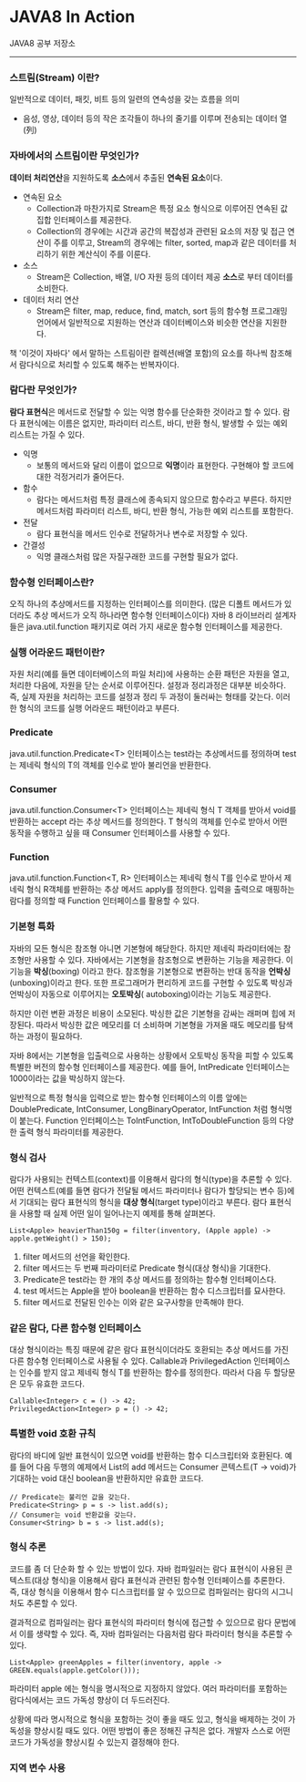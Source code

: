 # JAVA8 In Action

JAVA8 공부 저장소

---

### 스트림(Stream) 이란?

일반적으로 데이터, 패킷, 비트 등의 일련의 연속성을 갖는 흐름을 의미

- 음성, 영상, 데이터 등의 작은 조각들이 하나의 줄기를 이루며 전송되는 데이터 열(列)

### 자바에서의 스트림이란 무엇인가?

<b>데이터 처리연산</b>을 지원하도록 <b>소스</b>에서 추출된 <b>연속된 요소</b>이다.

- 연속된 요소
    - Collection과 마찬가지로 Stream은 특정 요소 형식으로 이루어진 연속된 값 집합 인터페이스를 제공한다.
    - Collection의 경우에는 시간과 공간의 복잡성과 관련된 요소의 저장 및 접근 연산이 주를 이루고, Stream의 경우에는 filter, sorted, map과 같은 데이터를 처리하기 위한 계산식이
      주를 이룬다.
- 소스
    - Stream은 Collection, 배열, I/O 자원 등의 데이터 제공 <b>소스</b>로 부터 데이터를 소비한다.
- 데이터 처리 연산
    - Stream은 filter, map, reduce, find, match, sort 등의 함수형 프로그래밍 언어에서 일반적으로 지원하는 연산과 데이터베이스와 비슷한 연산을 지원한다.

책 '이것이 자바다' 에서 말하는 스트림이란 컬렉션(배열 포함)의 요소를 하나씩 참조해서 람다식으로 처리할 수 있도록 해주는 반복자이다.

### 람다란 무엇인가?

<b>람다 표현식</b>은 메서드로 전달할 수 있는 익명 함수를 단순화한 것이라고 할 수 있다. 람다 표현식에는 이름은 없지만, 파라미터 리스트, 바디, 반환 형식, 발생할 수 있는 예외 리스트는 가질 수 있다.

- 익명
    - 보통의 메서드와 달리 이름이 없으므로 <b>익명</b>이라 표현한다. 구현해야 할 코드에 대한 걱정거리가 줄어든다.
- 함수
    - 람다는 메서드처럼 특정 클래스에 종속되지 않으므로 함수라고 부른다. 하지만 메서드처럼 파라미터 리스트, 바디, 반환 형식, 가능한 예외 리스트를 포함한다.
- 전달
    - 람다 표현식을 메서드 인수로 전달하거나 변수로 저장할 수 있다.
- 간결성
    - 익명 클래스처럼 많은 자질구래한 코드를 구현할 필요가 없다.

### 함수형 인터페이스란?

오직 하나의 추상메서드를 지정하는 인터페이스를 의미한다.
(많은 디폴트 메서드가 있더라도 추상 메서드가 오직 하나라면 함수형 인터페이스이다)
자바 8 라이브러리 설계자들은 java.util.function 패키지로 여러 가지 새로운 함수형 인터페이스를 제공한다.

### 실행 어라운드 패턴이란?

자원 처리(예를 들면 데이터베이스의 파일 처리)에 사용하는 순환 패턴은 자원을 열고, 처리한 다음에, 자원을 닫는 순서로 이루어진다. 설정과 정리과정은 대부분 비슷하다. 즉, 실제 자원을 처리하는 코드를 설정과 정리
두 과정이 둘러싸는 형태를 갖는다. 이러한 형식의 코드를 실행 어라운드 패턴이라고 부른다.

### Predicate

java.util.function.Predicate&lt;T&gt; 인터페이스는 test라는 추상메서드를 정의하며 test는 제네릭 형식의 T의 객체를 인수로 받아 불리언을 반환한다.

### Consumer

java.util.function.Consumer&lt;T&gt; 인터페이스는 제네릭 형식 T 객체를 받아서 void를 반환하는 accept 라는 추상 메서드를 정의한다. T 형식의 객체를 인수로 받아서 어떤 동작을
수행하고 싶을 때 Consumer 인터페이스를 사용할 수 있다.

### Function

java.util.function.Function&lt;T, R&gt; 인터페이스는 제네릭 형식 T를 인수로 받아서 제네릭 형식 R객체를 반환하는 추상 메서드 apply를 정의한다. 입력을 출력으로 매핑하는 람다를
정의할 때 Function 인터페이스를 활용할 수 있다.

### 기본형 특화

자바의 모든 형식은 참조형 아니면 기본형에 해당한다. 하지만 제네릭 파라미터에는 참조형만 사용할 수 있다. 자바에서는 기본형을 참조형으로 변환하는 기능을 제공한다. 이 기능을 <b>박싱</b>(boxing) 이라고
한다. 참조형을 기본형으로 변환하는 반대 동작을 <b>언박싱</b>(unboxing)이라고 한다. 또한 프로그래머가 편리하게 코드를 구현할 수 있도록 박싱과 언박싱이 자동으로 이루어지는 <b>오토박싱</b>(
autoboxing)이라는 기능도 제공한다.

하지만 이런 변환 과정은 비용이 소모된다. 박싱한 값은 기본형을 감싸는 래퍼며 힙에 저장된다. 따라서 박싱한 값은 메모리를 더 소비하며 기본형을 가져올 때도 메모리를 탐색하는 과정이 필요하다.

자바 8에서는 기본형을 입출력으로 사용하는 상황에서 오토박싱 동작을 피할 수 있도록 특별한 버전의 함수형 인터페이스를 제공한다. 예를 들어, IntPredicate 인터페이스는 1000이라는 값을 박싱하지 않는다.

일반적으로 특정 형식을 입력으로 받는 함수형 인터페이스의 이름 앞에는 DoublePredicate, IntConsumer, LongBinaryOperator, IntFunction 처럼 형식명이 붙는다.
Function 인터페이스는 ToIntFunction<T>, IntToDoubleFunction 등의 다양한 출력 형식 파라미터를 제공한다.

### 형식 검사

람다가 사용되는 컨텍스트(context)를 이용해서 람다의 형식(type)을 추론할 수 있다. 어떤 컨텍스트(예를 들면 람다가 전달될 메서드 파라미터나 람다가 할당되는 변수 등)에서 기대되는 람다 표현식의
형식을 <b>대상 형식</b>(target type)이라고 부른다. 람다 표현식을 사용할 때 실제 어떤 일이 일어나는지 예제를 통해 살펴본다.

```
List<Apple> heavierThan150g = filter(inventory, (Apple apple) -> apple.getWeight() > 150);
```

1. filter 메서드의 선언을 확인한다.
2. filter 메서드는 두 번째 파라미터로 Predicate<Apple> 형식(대상 형식)을 기대한다.
3. Predicate<Apple>은 test라는 한 개의 추상 메서드를 정의하는 함수형 인터페이스다.
4. test 메서드는 Apple을 받아 boolean을 반환하는 함수 디스크립터를 묘사한다.
5. filter 메서드로 전달된 인수는 이와 같은 요구사항을 만족해야 한다.

### 같은 람다, 다른 함수형 인터페이스

대상 형식이라는 특징 때문에 같은 람다 표현식이더라도 호환되는 추상 메서드를 가진 다른 함수형 인터페이스로 사용될 수 있다. Callable과 PrivilegedAction 인터페이스는 인수를 받지 않고 제네릭 형식
T를 반환하는 함수를 정의한다. 따라서 다음 두 할당문은 모두 유효한 코드다.

```
Callable<Integer> c = () -> 42;
PrivilegedAction<Integer> p = () -> 42;
```

### 특별한 void 호환 규칙

람다의 바디에 일반 표현식이 있으면 void를 반환하는 함수 디스크립터와 호환된다. 예를 들어 다음 두행의 예제에서 List의 add 메서드는 Consumer 콘텍스트(T -> void)가 기대하는 void 대신
boolean을 반환하지만 유효한 코드다.

```
// Predicate는 불리언 값을 갖는다.
Predicate<String> p = s -> list.add(s);
// Consumer는 void 반환값을 갖는다.
Consumer<String> b = s -> list.add(s);
```

### 형식 추론

코드를 좀 더 단순화 할 수 있는 방법이 있다. 자바 컴파일러는 람다 표현식이 사용된 콘텍스트(대상 형식)을 이용해서 람다 표현식과 관련된 함수형 인터페이스를 추론한다. 즉, 대상 형식을 이용해서 함수 디스크립터를
알 수 있으므로 컴파일러는 람다의 시그니처도 추론할 수 있다.

결과적으로 컴파일러는 람다 표현식의 파라미터 형식에 접근할 수 있으므로 람다 문법에서 이를 생략할 수 있다. 즉, 자바 컴파일러는 다음처럼 람다 파라미터 형식을 추론할 수 있다.

```
List<Apple> greenApples = filter(inventory, apple -> GREEN.equals(apple.getColor()));
```

파라미터 apple 에는 형식을 명시적으로 지정하지 않았다. 여러 파라미터를 포함하는 람다식에서는 코드 가독성 향상이 더 두드러진다.

상황에 따라 명시적으로 형식을 포함하는 것이 좋을 때도 있고, 형식을 배제하는 것이 가독성을 향상시킬 때도 있다. 어떤 방법이 좋은 정해진 규칙은 없다. 개발자 스스로 어떤 코드가 가독성을 향상시킬 수 있는지
결정해야 한다.

### 지역 변수 사용
